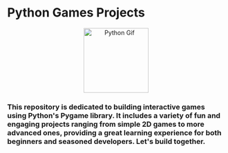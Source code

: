 # Python Games Projects
<a id="readme-top"></a>


<div style="text-align: center;">
  <img src="https://media.giphy.com/media/KAq5w47R9rmTuvWOWa/giphy.gif" alt="Python Gif" width="150px"/>
</div>
<h3>This repository is dedicated to building interactive games using Python's Pygame library. It includes a variety of fun and engaging projects ranging from simple 2D games to more advanced ones, providing a great learning experience for both beginners and seasoned developers. Let's build together. </h3>


